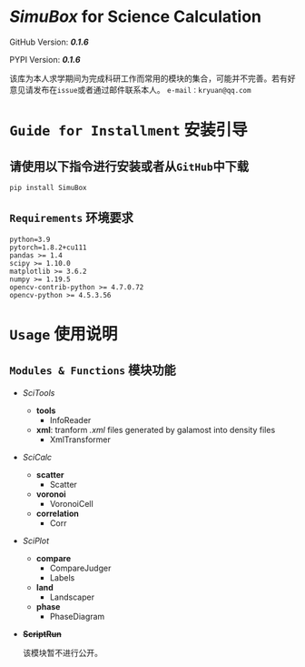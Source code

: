 
# *SimuBox* for Science Calculation

GitHub Version: ***0.1.6***

PYPI Version: ***0.1.6***

该库为本人求学期间为完成科研工作而常用的模块的集合，可能并不完善。若有好意见请发布在`issue`或者通过邮件联系本人。
`e-mail：kryuan@qq.com`

# `Guide for Installment` 安装引导

## 请使用以下指令进行安装或者从`GitHub`中下载

`pip install SimuBox`

## `Requirements` 环境要求

```
python=3.9
pytorch=1.8.2+cu111
pandas >= 1.4
scipy >= 1.10.0
matplotlib >= 3.6.2
numpy >= 1.19.5
opencv-contrib-python >= 4.7.0.72
opencv-python >= 4.5.3.56
```

# `Usage` 使用说明

## `Modules & Functions` 模块功能

- *SciTools*
  - **tools**
    - InfoReader
  - **xml**: tranform *.xml* files generated by galamost into density files
    - XmlTransformer
- *SciCalc*
  - **scatter**
    - Scatter
  - **voronoi**
    - VoronoiCell
  - **correlation**
    - Corr
- *SciPlot*
  - **compare**
    - CompareJudger
    - Labels
  - **land**
    - Landscaper
  - **phase**
    - PhaseDiagram
- ~~**ScriptRun**~~
  
  该模块暂不进行公开。

[//]: # (  以下脚本仅在`GitHub`上传，并未包含在PyPI的版本中。根据不同的需求，需要对以下脚本进行特定的补充和修改。)

[//]: # ()
[//]: # (  - push_job_TOPS)

[//]: # (  - repush)

[//]: # (  - template)

[//]: # (  - lib_tools)

[//]: # (  - extract_data)

